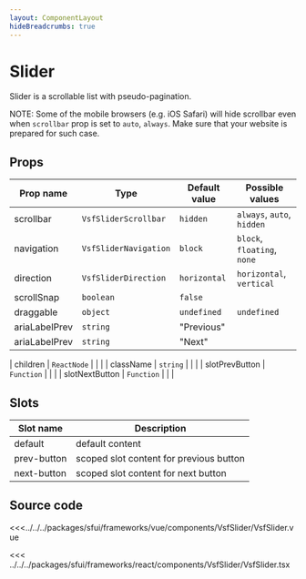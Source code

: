 ```yaml
---
layout: ComponentLayout
hideBreadcrumbs: true
---
```


# Slider

Slider is a scrollable list with pseudo-pagination.

NOTE: Some of the mobile browsers (e.g. iOS Safari) will hide scrollbar even when `scrollbar` prop is set to `auto`, `always`. Make sure that your website is prepared for such case.

<Generate />

## Props

| Prop name     | Type                  | Default value | Possible values             |
| ------------- | --------------------- | ------------- | --------------------------- |
| scrollbar     | `VsfSliderScrollbar`  | `hidden`      | `always`, `auto`, `hidden`  |
| navigation    | `VsfSliderNavigation` | `block`       | `block`, `floating`, `none` |
| direction     | `VsfSliderDirection`  | `horizontal`  | `horizontal`, `vertical`    |
| scrollSnap    | `boolean`             | `false`       |                             |
| draggable     | `object`              | `undefined`   | `undefined`                 |
| ariaLabelPrev | `string`              | "Previous"    |                             |
| ariaLabelPrev | `string`              | "Next"        |                             |
<!-- react -->
| children | `ReactNode` | | |
| className | `string` | | |
| slotPrevButton | `Function` | | |
| slotNextButton | `Function` | | |
<!-- end react -->

<!-- vue -->
## Slots

| Slot name   | Description                             |
| ----------- | --------------------------------------- |
| default     | default content                         |
| prev-button | scoped slot content for previous button |
| next-button | scoped slot content for next button     |
<!-- end vue -->

## Source code

<!-- vue -->
<<<../../../packages/sfui/frameworks/vue/components/VsfSlider/VsfSlider.vue
<!-- end vue -->
<!-- react -->
<<< ../../../packages/sfui/frameworks/react/components/VsfSlider/VsfSlider.tsx
<!-- end react -->
